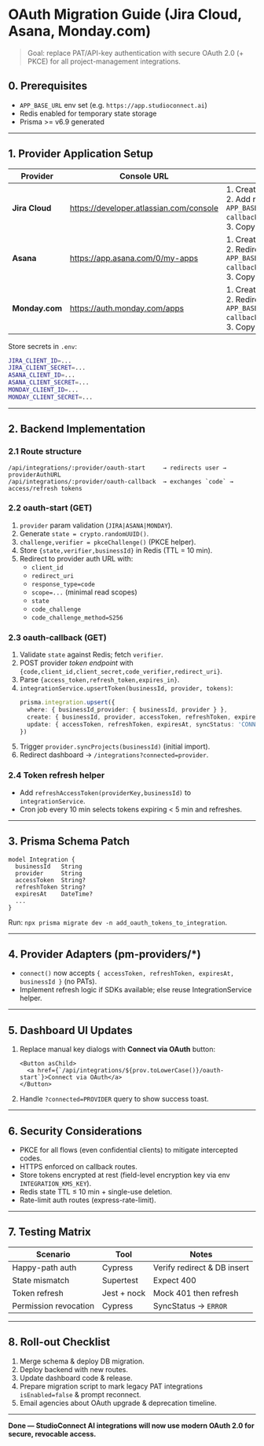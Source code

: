 # OAuth Migration Guide (Jira Cloud, Asana, Monday.com)

> Goal: replace PAT/API-key authentication with secure OAuth 2.0 (+ PKCE) for all project-management integrations.

## 0. Prerequisites
- `APP_BASE_URL` env set (e.g. `https://app.studioconnect.ai`)
- Redis enabled for temporary state storage
- Prisma >= v6.9 generated

---

## 1. Provider Application Setup

| Provider | Console URL | Key Steps |
|----------|-------------|-----------|
| **Jira Cloud** | <https://developer.atlassian.com/console> | 1. Create **OAuth 2.0 (3LO)** app.<br>2. Add redirect URI: `APP_BASE_URL/api/integrations/jira/oauth-callback`.<br>3. Copy **Client ID** & **Secret**. |
| **Asana** | <https://app.asana.com/0/my-apps> | 1. Create new app, OAuth tab.<br>2. Redirect URI: `APP_BASE_URL/api/integrations/asana/oauth-callback`.<br>3. Copy **Client ID** & **Secret**. |
| **Monday.com** | <https://auth.monday.com/apps> | 1. Create app, OAuth 2.0 section.<br>2. Redirect URI: `APP_BASE_URL/api/integrations/monday/oauth-callback`.<br>3. Copy **Client ID** & **Secret**. |

Store secrets in `.env`:
```bash
JIRA_CLIENT_ID=...
JIRA_CLIENT_SECRET=...
ASANA_CLIENT_ID=...
ASANA_CLIENT_SECRET=...
MONDAY_CLIENT_ID=...
MONDAY_CLIENT_SECRET=...
```

---

## 2. Backend Implementation

### 2.1 Route structure
```text
/api/integrations/:provider/oauth-start     → redirects user → providerAuthURL
/api/integrations/:provider/oauth-callback  → exchanges `code` → access/refresh tokens
```

### 2.2 oauth-start (GET)
1. `provider` param validation (`JIRA|ASANA|MONDAY`).
2. Generate `state = crypto.randomUUID()`.
3. `challenge,verifier = pkceChallenge()` (PKCE helper).
4. Store `{state,verifier,businessId}` in Redis (TTL = 10 min).
5. Redirect to provider auth URL with:
   - `client_id`
   - `redirect_uri`
   - `response_type=code`
   - `scope=...` (minimal read scopes)
   - `state`
   - `code_challenge`
   - `code_challenge_method=S256`

### 2.3 oauth-callback (GET)
1. Validate `state` against Redis; fetch `verifier`.
2. POST provider *token endpoint* with `{code,client_id,client_secret,code_verifier,redirect_uri}`.
3. Parse `{access_token,refresh_token,expires_in}`.
4. `integrationService.upsertToken(businessId, provider, tokens)`:
   ```ts
   prisma.integration.upsert({
     where: { businessId_provider: { businessId, provider } },
     create: { businessId, provider, accessToken, refreshToken, expiresAt, syncStatus: 'CONNECTED', isEnabled: true },
     update: { accessToken, refreshToken, expiresAt, syncStatus: 'CONNECTED', isEnabled: true, updatedAt: new Date() }
   })
   ```
5. Trigger `provider.syncProjects(businessId)` (initial import).
6. Redirect dashboard → `/integrations?connected=provider`.

### 2.4 Token refresh helper
- Add `refreshAccessToken(providerKey,businessId)` to `integrationService`.
- Cron job every 10 min selects tokens expiring < 5 min and refreshes.

---

## 3. Prisma Schema Patch
```prisma
model Integration {
  businessId   String
  provider     String
  accessToken  String?
  refreshToken String?
  expiresAt    DateTime?
  ...
}
```
Run: `npx prisma migrate dev -n add_oauth_tokens_to_integration`.

---

## 4. Provider Adapters (pm-providers/*)
- `connect()` now accepts `{ accessToken, refreshToken, expiresAt, businessId }` (no PATs).
- Implement refresh logic if SDKs available; else reuse IntegrationService helper.

---

## 5. Dashboard UI Updates
1. Replace manual key dialogs with **Connect via OAuth** button:
   ```tsx
   <Button asChild>
     <a href={`/api/integrations/${prov.toLowerCase()}/oauth-start`}>Connect via OAuth</a>
   </Button>
   ```
2. Handle `?connected=PROVIDER` query to show success toast.

---

## 6. Security Considerations
- PKCE for all flows (even confidential clients) to mitigate intercepted codes.
- HTTPS enforced on callback routes.
- Store tokens encrypted at rest (field-level encryption key via env `INTEGRATION_KMS_KEY`).
- Redis state TTL ≤ 10 min + single-use deletion.
- Rate-limit auth routes (express-rate-limit).

---

## 7. Testing Matrix
| Scenario | Tool | Notes |
|----------|------|-------|
| Happy-path auth | Cypress | Verify redirect & DB insert |
| State mismatch | Supertest | Expect 400 |
| Token refresh | Jest + nock | Mock 401 then refresh |
| Permission revocation | Cypress | SyncStatus → `ERROR` |

---

## 8. Roll-out Checklist
1. Merge schema & deploy DB migration.
2. Deploy backend with new routes.
3. Update dashboard code & release.
4. Prepare migration script to mark legacy PAT integrations `isEnabled=false` & prompt reconnect.
5. Email agencies about OAuth upgrade & deprecation timeline.

---

**Done — StudioConnect AI integrations will now use modern OAuth 2.0 for secure, revocable access.** 